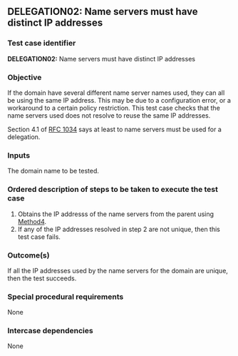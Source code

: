 ## DELEGATION02: Name servers must have distinct IP addresses

### Test case identifier

**DELEGATION02:** Name servers must have distinct IP addresses

### Objective

If the domain have several different name server names used, they can all
be using the same IP address. This may be due to a configuration error, or
a workaround to a certain policy restriction. This test case checks that
the name servers used does not resolve to reuse the same IP addresses.

Section 4.1 of [RFC 1034](http://tools.ietf.org/html/rfc1034) says at least
to name servers must be used for a delegation.

### Inputs

The domain name to be tested.

### Ordered description of steps to be taken to execute the test case

1. Obtains the IP addresss of the name servers from the parent using
   [Method4](../Methods.md).
2. If any of the IP addresses resolved in step 2 are not unique, then this
   test case fails.


### Outcome(s)

If all the IP addresses used by the name servers for the domain are unique,
then the test succeeds.

### Special procedural requirements

None 

### Intercase dependencies

None
